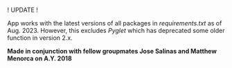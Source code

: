 ! UPDATE !

App works with the latest versions of all packages in _requirements.txt_ as of Aug. 2023.
However, this excludes _Pyglet_ which has deprecated some older function in version 2.x.

__Made in conjunction with fellow groupmates Jose Salinas and Matthew Menorca on A.Y. 2018__